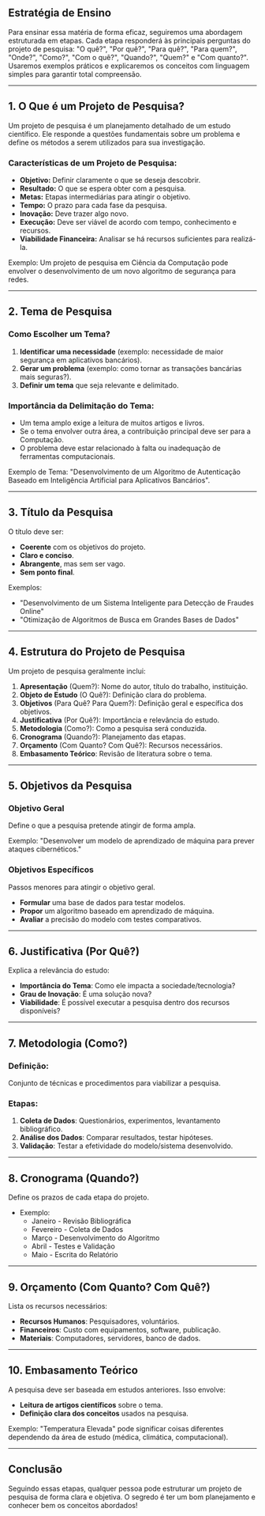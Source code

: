 ## Estratégia de Ensino

Para ensinar essa matéria de forma eficaz, seguiremos uma abordagem estruturada em etapas. Cada etapa responderá às principais perguntas do projeto de pesquisa: "O quê?", "Por quê?", "Para quê?", "Para quem?", "Onde?", "Como?", "Com o quê?", "Quando?", "Quem?" e "Com quanto?". Usaremos exemplos práticos e explicaremos os conceitos com linguagem simples para garantir total compreensão.

---

## 1. O Que é um Projeto de Pesquisa?

Um projeto de pesquisa é um planejamento detalhado de um estudo científico. Ele responde a questões fundamentais sobre um problema e define os métodos a serem utilizados para sua investigação.

### Características de um Projeto de Pesquisa:
- **Objetivo:** Definir claramente o que se deseja descobrir.
- **Resultado:** O que se espera obter com a pesquisa.
- **Metas:** Etapas intermediárias para atingir o objetivo.
- **Tempo:** O prazo para cada fase da pesquisa.
- **Inovação:** Deve trazer algo novo.
- **Execução:** Deve ser viável de acordo com tempo, conhecimento e recursos.
- **Viabilidade Financeira:** Analisar se há recursos suficientes para realizá-la.

Exemplo: Um projeto de pesquisa em Ciência da Computação pode envolver o desenvolvimento de um novo algoritmo de segurança para redes.

---

## 2. Tema de Pesquisa

### Como Escolher um Tema?
1. **Identificar uma necessidade** (exemplo: necessidade de maior segurança em aplicativos bancários).
2. **Gerar um problema** (exemplo: como tornar as transações bancárias mais seguras?).
3. **Definir um tema** que seja relevante e delimitado.

### Importância da Delimitação do Tema:
- Um tema amplo exige a leitura de muitos artigos e livros.
- Se o tema envolver outra área, a contribuição principal deve ser para a Computação.
- O problema deve estar relacionado à falta ou inadequação de ferramentas computacionais.

Exemplo de Tema: "Desenvolvimento de um Algoritmo de Autenticação Baseado em Inteligência Artificial para Aplicativos Bancários".

---

## 3. Título da Pesquisa

O título deve ser:
- **Coerente** com os objetivos do projeto.
- **Claro e conciso**.
- **Abrangente**, mas sem ser vago.
- **Sem ponto final**.

Exemplos:
- "Desenvolvimento de um Sistema Inteligente para Detecção de Fraudes Online"
- "Otimização de Algoritmos de Busca em Grandes Bases de Dados"

---

## 4. Estrutura do Projeto de Pesquisa

Um projeto de pesquisa geralmente inclui:
1. **Apresentação** (Quem?): Nome do autor, título do trabalho, instituição.
2. **Objeto de Estudo** (O Quê?): Definição clara do problema.
3. **Objetivos** (Para Quê? Para Quem?): Definição geral e específica dos objetivos.
4. **Justificativa** (Por Quê?): Importância e relevância do estudo.
5. **Metodologia** (Como?): Como a pesquisa será conduzida.
6. **Cronograma** (Quando?): Planejamento das etapas.
7. **Orçamento** (Com Quanto? Com Quê?): Recursos necessários.
8. **Embasamento Teórico**: Revisão de literatura sobre o tema.

---

## 5. Objetivos da Pesquisa

### Objetivo Geral
Define o que a pesquisa pretende atingir de forma ampla.

Exemplo: "Desenvolver um modelo de aprendizado de máquina para prever ataques cibernéticos."

### Objetivos Específicos
Passos menores para atingir o objetivo geral.
- **Formular** uma base de dados para testar modelos.
- **Propor** um algoritmo baseado em aprendizado de máquina.
- **Avaliar** a precisão do modelo com testes comparativos.

---

## 6. Justificativa (Por Quê?)

Explica a relevância do estudo:
- **Importância do Tema**: Como ele impacta a sociedade/tecnologia?
- **Grau de Inovação**: É uma solução nova?
- **Viabilidade**: É possível executar a pesquisa dentro dos recursos disponíveis?

---

## 7. Metodologia (Como?)

### Definição:
Conjunto de técnicas e procedimentos para viabilizar a pesquisa.

### Etapas:
1. **Coleta de Dados**: Questionários, experimentos, levantamento bibliográfico.
2. **Análise dos Dados**: Comparar resultados, testar hipóteses.
3. **Validação**: Testar a efetividade do modelo/sistema desenvolvido.

---

## 8. Cronograma (Quando?)

Define os prazos de cada etapa do projeto.
- Exemplo:
  - Janeiro - Revisão Bibliográfica
  - Fevereiro - Coleta de Dados
  - Março - Desenvolvimento do Algoritmo
  - Abril - Testes e Validação
  - Maio - Escrita do Relatório

---

## 9. Orçamento (Com Quanto? Com Quê?)

Lista os recursos necessários:
- **Recursos Humanos**: Pesquisadores, voluntários.
- **Financeiros**: Custo com equipamentos, software, publicação.
- **Materiais**: Computadores, servidores, banco de dados.

---

## 10. Embasamento Teórico

A pesquisa deve ser baseada em estudos anteriores. Isso envolve:
- **Leitura de artigos científicos** sobre o tema.
- **Definição clara dos conceitos** usados na pesquisa.

Exemplo: "Temperatura Elevada" pode significar coisas diferentes dependendo da área de estudo (médica, climática, computacional).

---

## Conclusão

Seguindo essas etapas, qualquer pessoa pode estruturar um projeto de pesquisa de forma clara e objetiva. O segredo é ter um bom planejamento e conhecer bem os conceitos abordados!


